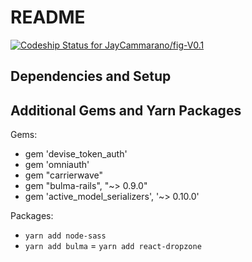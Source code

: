 # README

[![Codeship Status for JayCammarano/fig-V0.1](https://app.codeship.com/projects/ed870570-b0e4-0138-5d63-72bb0984d6ea/status?branch=master)](https://app.codeship.com/projects/403961)

## Dependencies and Setup

## Additional Gems and Yarn Packages

Gems:

- gem 'devise_token_auth'
- gem 'omniauth'
- gem "carrierwave"
- gem "bulma-rails", "~> 0.9.0"
- gem 'active_model_serializers', '~> 0.10.0'
  
Packages:

- `yarn add node-sass`
- `yarn add bulma`
= `yarn add react-dropzone`

